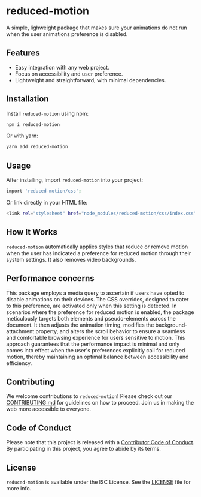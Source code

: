 # reduced-motion

A simple, lighweight package that makes sure your animations do not run when the user animations preference is disabled.

## Features

- Easy integration with any web project.
- Focus on accessibility and user preference.
- Lightweight and straightforward, with minimal dependencies.

## Installation

Install `reduced-motion` using npm:

```bash
npm i reduced-motion

```

Or with yarn:

```bash
yarn add reduced-motion

```

## Usage

After installing, import `reduced-motion` into your project:

```bash
import 'reduced-motion/css';
```

Or link directly in your HTML file:

```bash
<link rel="stylesheet" href="node_modules/reduced-motion/css/index.css">

```

## How It Works

`reduced-motion` automatically applies styles that reduce or remove motion when the user has indicated a preference for reduced motion through their system settings. It also removes video backgrounds.

## Performance concerns

This package employs a media query to ascertain if users have opted to disable animations on their devices. The CSS overrides, designed to cater to this preference, are activated only when this setting is detected. In scenarios where the preference for reduced motion is enabled, the package meticulously targets both elements and pseudo-elements across the document. It then adjusts the animation timing, modifies the background-attachment property, and alters the scroll behavior to ensure a seamless and comfortable browsing experience for users sensitive to motion. This approach guarantees that the performance impact is minimal and only comes into effect when the user's preferences explicitly call for reduced motion, thereby maintaining an optimal balance between accessibility and efficiency.

## Contributing

We welcome contributions to `reduced-motion`! Please check out our [CONTRIBUTING.md](CONTRIBUTING.md) for guidelines on how to proceed. Join us in making the web more accessible to everyone.

## Code of Conduct

Please note that this project is released with a [Contributor Code of Conduct](CODE_OF_CONDUCT.md). By participating in this project, you agree to abide by its terms.

## License

`reduced-motion` is available under the ISC License. See the [LICENSE](LICENSE) file for more info.
